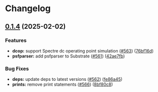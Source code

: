 # Changelog

## [0.1.4](https://github.com/ucb-substrate/substrate2/compare/psfparser-v0.1.3...psfparser-v0.1.4) (2025-02-02)


### Features

* **dcop:** support Spectre dc operating point simulation ([#563](https://github.com/ucb-substrate/substrate2/issues/563)) ([76bf16d](https://github.com/ucb-substrate/substrate2/commit/76bf16d10b4ea43f61049bad499382d8e3582d88))
* **psfparser:** add psfparser to Substrate ([#561](https://github.com/ucb-substrate/substrate2/issues/561)) ([42ae7fb](https://github.com/ucb-substrate/substrate2/commit/42ae7fbc27744151c6c5282a9b0fd73861138987))


### Bug Fixes

* **deps:** update deps to latest versions ([#562](https://github.com/ucb-substrate/substrate2/issues/562)) ([fe86a45](https://github.com/ucb-substrate/substrate2/commit/fe86a4552ae1238495f26b51443d7729b54398f0))
* **prints:** remove print statements ([#566](https://github.com/ucb-substrate/substrate2/issues/566)) ([8bf80c8](https://github.com/ucb-substrate/substrate2/commit/8bf80c8e64a00baddd5e3559e93b9ef0c1324e75))
